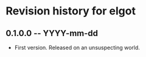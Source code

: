 # Revision history for elgot

## 0.1.0.0  -- YYYY-mm-dd

* First version. Released on an unsuspecting world.
